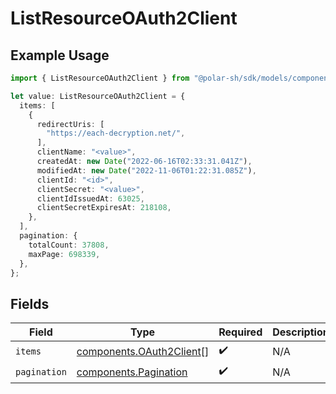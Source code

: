 # ListResourceOAuth2Client

## Example Usage

```typescript
import { ListResourceOAuth2Client } from "@polar-sh/sdk/models/components";

let value: ListResourceOAuth2Client = {
  items: [
    {
      redirectUris: [
        "https://each-decryption.net/",
      ],
      clientName: "<value>",
      createdAt: new Date("2022-06-16T02:33:31.041Z"),
      modifiedAt: new Date("2022-11-06T01:22:31.085Z"),
      clientId: "<id>",
      clientSecret: "<value>",
      clientIdIssuedAt: 63025,
      clientSecretExpiresAt: 218108,
    },
  ],
  pagination: {
    totalCount: 37808,
    maxPage: 698339,
  },
};
```

## Fields

| Field                                                                | Type                                                                 | Required                                                             | Description                                                          |
| -------------------------------------------------------------------- | -------------------------------------------------------------------- | -------------------------------------------------------------------- | -------------------------------------------------------------------- |
| `items`                                                              | [components.OAuth2Client](../../models/components/oauth2client.md)[] | :heavy_check_mark:                                                   | N/A                                                                  |
| `pagination`                                                         | [components.Pagination](../../models/components/pagination.md)       | :heavy_check_mark:                                                   | N/A                                                                  |